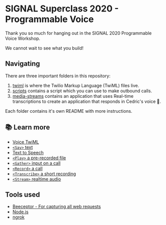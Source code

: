 # SIGNAL Superclass 2020 - Programmable Voice

Thank you so much for hanging out in the SIGNAL 2020 Programmable Voice Workshop.

We cannot wait to see what you build!

## Navigating

There are three important folders in this repository:

1. [twiml](./twiml) is where the Twilio Markup Language (TwiML) files live.
1. [scripts](./scripts) contains a script which you can use to make outbound calls.
1. [media-streams](./media-streams) contains an application that uses Real-time transcriptions to create an application that responds in Cedric's voice 🤖.

Each folder contains it's own README with more instructions.

## 📚 Learn more

* [Voice TwiML](https://www.twilio.com/docs/voice/twiml)
* [`<Say>` text](https://www.twilio.com/docs/voice/twiml/say)
* [Text to Speech](https://www.twilio.com/docs/voice/twiml/say/text-speech)
* [`<Play>` a pre-recorded file](https://www.twilio.com/docs/voice/twiml/play)
* [`<Gather>` input on a call](https://www.twilio.com/docs/voice/twiml/gather)
* [`<Record>` a call](https://www.twilio.com/docs/voice/twiml/record)
* [`<Transcribe>` a short recording](https://www.twilio.com/docs/voice/twiml/record#transcribe)
* [`<Stream>` realtime audio](https://www.twilio.com/docs/voice/twiml/stream)

## Tools used

* [Beeceptor - For capturing all web requests](https://beeceptor.com)
* [Node.js](https://nodejs.org/en/)
* [ngrok](https://ngrok.io)
